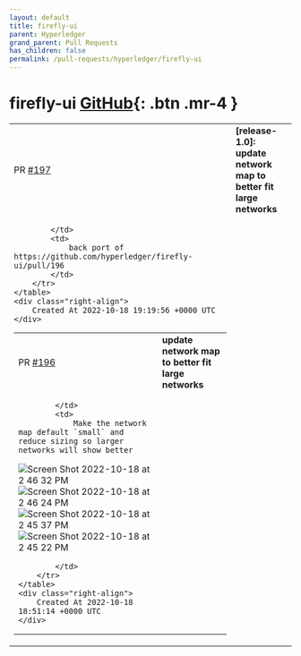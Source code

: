 ```yaml
---
layout: default
title: firefly-ui
parent: Hyperledger
grand_parent: Pull Requests
has_children: false
permalink: /pull-requests/hyperledger/firefly-ui
---
```


# firefly-ui <span class="fs-3 right-align">[GitHub](https://github.com/hyperledger/firefly-ui){: .btn .mr-4 }</span>


<div>
    <table>
        <tr>
            <td>
                PR <a href="https://github.com/hyperledger/firefly-ui/pull/197" class=".btn">#197</a>
            </td>
            <td>
                <b>
                    [release-1.0]: update network map to better fit large networks
                </b>
            </td>
        </tr>
        <tr>
            <td>
                
            </td>
            <td>
                back port of https://github.com/hyperledger/firefly-ui/pull/196
            </td>
        </tr>
    </table>
    <div class="right-align">
        Created At 2022-10-18 19:19:56 +0000 UTC
    </div>
</div>

<div>
    <table>
        <tr>
            <td>
                PR <a href="https://github.com/hyperledger/firefly-ui/pull/196" class=".btn">#196</a>
            </td>
            <td>
                <b>
                    update network map to better fit large networks
                </b>
            </td>
        </tr>
        <tr>
            <td>
                
            </td>
            <td>
                Make the network map default `small` and reduce sizing so larger networks will show better

![Screen Shot 2022-10-18 at 2 46 32 PM](https://user-images.githubusercontent.com/10987380/196518487-4fc677f7-0e53-41f3-8b23-33ef14d1bda2.png)
![Screen Shot 2022-10-18 at 2 46 24 PM](https://user-images.githubusercontent.com/10987380/196518491-9fabdb71-b0a5-4bb6-b5bf-dbd65ab212eb.png)
![Screen Shot 2022-10-18 at 2 45 37 PM](https://user-images.githubusercontent.com/10987380/196518493-be022224-98a9-4df1-bcd7-1ad6c55fc034.png)
![Screen Shot 2022-10-18 at 2 45 22 PM](https://user-images.githubusercontent.com/10987380/196518498-c4904f96-e40a-472d-b00c-f7e102f03191.png)

            </td>
        </tr>
    </table>
    <div class="right-align">
        Created At 2022-10-18 18:51:14 +0000 UTC
    </div>
</div>

